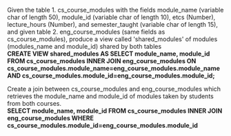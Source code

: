 Given the table 1. cs_course_modules with the fields module_name (variable char of length 50), module_id (variable char of length 10), etcs (Number), lecture_hours (Number), and semester_taught (variable char of length 15), and given table 2. eng_course_modules (same fields as cs_course_modules), produce a view called 'shared_modules' of modules (modules_name and module_id) shared by both tables  
**CREATE VIEW shared_modules AS SELECT module_name, module_id FROM cs_course_modules INNER JOIN eng_course_modules ON cs_course_modules.module_name=eng_course_modules.module_name AND cs_course_modules.module_id=eng_course_modules.module_id;**  

Create a join between cs_course_modules and eng_course_modules which retrieves the module_name and module_id of modules taken by students from both courses.  
**SELECT module_name, module_id FROM cs_course_modules INNER JOIN eng_course_modules WHERE cs_course_modules.module_id=eng_course_modules.module_id**